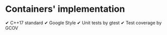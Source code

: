 # Containers' implementation

✔ C++17 standard
✔ Google Style
✔ Unit tests by gtest
✔ Test coverage by GCOV